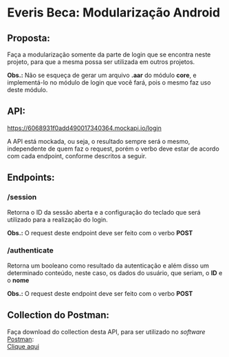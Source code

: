 # Everis Beca: Modularização Android

## Proposta:

Faça a modularização somente da parte de login que se encontra neste projeto, para que a mesma possa ser utilizada em outros projetos.

**Obs.:** Não se esqueça de gerar um arquivo **.aar** do módulo **core**, e implementá-lo no módulo de login que você fará, pois o mesmo faz uso deste módulo.

## API:

https://6068931f0add490017340364.mockapi.io/login

A API está mockada, ou seja, o resultado sempre será o mesmo, independente de quem faz o request, porém o verbo deve estar de acordo com cada endpoint, conforme descritos a seguir.

## Endpoints:

### /session

Retorna o ID da sessão aberta e a configuração do teclado que será utilizado para a realização do login.

**Obs.:** O request deste endpoint deve ser feito com o verbo **POST**

### /authenticate

Retorna um booleano como resultado da autenticação e além disso um determinado conteúdo, neste caso, os dados do usuário, que seriam, o **ID** e o **nome**

**Obs.:** O request deste endpoint deve ser feito com o verbo **POST**

## Collection do Postman:

Faça download do collection desta API, para ser utilizado no *software* [Postman](https://www.postman.com/):
<br>
[Clique aqui](https://github.com/Niemietz/everis-beca-modularizacao/blob/21774a1784409bae766ffd9cae9fc57e59f0521c/everis_beca-modularizacao.postman_collection.json)
